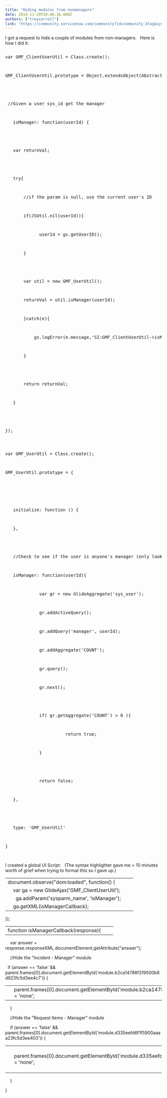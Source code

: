 ```yaml
---
title: "Hiding modules from nonmanagers"
date: 2014-11-20T20:46:16.000Z
authors: ["treycarroll"]
link: "https://community.servicenow.com/community?id=community_blog&sys_id=4c9caae1dbd0dbc01dcaf3231f9619b1"
---
```

<p>I got a request to hide a couple of modules from non-managers.   Here is how I did it:</p><p></p><pre __default_attr="javascript" __jive_macro_name="code" class="jive_text_macro jive_macro_code _jivemacro_uid_14164944744562111" jivemacro_uid="_14164944744562111" modifiedtitle="true">
<p>var GMF_ClientUserUtil = Class.create();</p>
<p>GMF_ClientUserUtil.prototype = Object.extendsObject(AbstractAjaxProcessor, {</p>
<p></p>
<p> //Given a user sys_id get the manager</p>
<p>   isManager: function(userId) {</p>
<p></p>
<p>   var returnVal;</p>
<p></p>
<p>   try{</p>
<p>       //if the param is null, use the current user's ID</p>
<p>       if(JSUtil.nil(userId)){</p>
<p>             userId = gs.getUserID();</p>
<p>       }</p>
<p></p>
<p>       var util = new GMF_UserUtil();</p>
<p>       returnVal = util.isManager(userId);</p>
<p>       }catch(e){</p>
<p>           gs.logError(e.message,'SI:GMF_ClientUserUtil-&gt;isManager()');</p>
<p>       }</p>
<p></p>
<p>       return returnVal;</p>
<p>   }</p>
<p></p>
<p>});</p>
</pre><p></p><pre __default_attr="javascript" __jive_macro_name="code" class="jive_text_macro jive_macro_code _jivemacro_uid_14164934738751157" jivemacro_uid="_14164934738751157" modifiedtitle="true">
<p>var GMF_UserUtil = Class.create();</p>
<p>GMF_UserUtil.prototype = {</p>
<p><span style="font-size: 9pt; line-height: 12pt;"> </span></p>
<p>   initialize: function () {</p>
<p>   },</p>
<p></p>
<p>   //Check to see if the user is anyone's manager (only looks at active users)</p>
<p>   isManager: function(userId){</p>
<p>             var gr = new GlideAggregate('sys_user');</p>
<p>             gr.addActiveQuery();</p>
<p>             gr.addQuery('manager', userId);</p>
<p>             gr.addAggregate('COUNT');</p>
<p>             gr.query();</p>
<p>             gr.next();</p>
<p></p>
<p>             if( gr.getAggregate('COUNT') &gt; 0 ){ </p>
<p>                       return true;</p>
<p>             }</p>
<p></p>
<p>             return false;</p>
<p>   },</p>
<p></p>
<p>   type: 'GMF_UserUtil'</p>
<p>}</p>
</pre><p></p><p></p><p>I created a global UI Script:   (The syntax highlighter gave me &gt; 10 minutes worth of grief when trying to format this so I gave up.)</p><p></p><table><tbody><tr><td>document.observe("dom:loaded", function() {</td><td></td><td></td></tr><tr><td>     var ga = new GlideAjax('GMF_ClientUserUtil');</td><td></td></tr><tr><td>       ga.addParam('sysparm_name', 'isManager');</td><td></td></tr><tr><td>     ga.getXML(isManagerCallback);</td><td></td><td></td></tr></tbody></table><p>});</p><p></p><table><tbody><tr><td>function isManagerCallback(response){</td><td></td><td></td></tr></tbody></table><p>     var answer = response.responseXML.documentElement.getAttribute("answer");</p><p></p><p>     //Hide the "Incident - Manager" module</p><p>   if (answer == 'false' &amp;&amp; parent.frames[0].document.getElementById('module.b2ca14786f319500b8d923fc5d3ee4c7')) {</p><table><tbody><tr><td>     </td><td> parent.frames[0].document.getElementById('module.b2ca14786f319500b8d923fc5d3ee4c7').style.display = 'none';</td><td></td><td></td></tr></tbody></table><p>     }</p><p></p><p>     //Hide the "Request Items - Manager" module</p><p>     if (answer == 'false' &amp;&amp; parent.frames[0].document.getElementById('module.d335eefd6f1f5900aaaa23fc5d3ee403')) {</p><table><tbody><tr><td>         </td><td>parent.frames[0].document.getElementById('module.d335eefd6f1f5900aaaa23fc5d3ee403').style.display = 'none';</td><td></td><td></td></tr></tbody></table><p>     }</p><p>}</p>